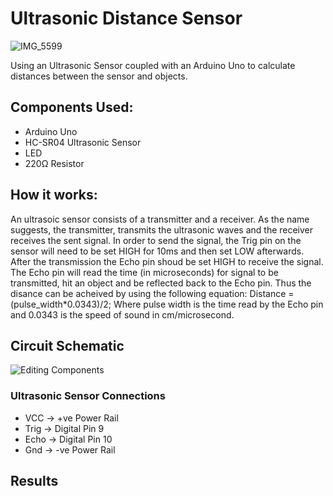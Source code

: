 # Ultrasonic Distance Sensor

![IMG_5599](https://user-images.githubusercontent.com/79267473/187081964-79d6f478-ded9-442e-8107-99b9baf56a25.jpg)

Using an Ultrasonic Sensor coupled with an Arduino Uno to calculate distances between the sensor and objects.

## Components Used: 
*  Arduino Uno 
*  HC-SR04 Ultrasonic Sensor 
*  LED 
*  220Ω Resistor 

## How it works:

An ultrasoic sensor consists of a transmitter and a receiver. As the name suggests, the transmitter, transmits the ultrasonic waves and the receiver receives the sent signal. 
In order to send the signal, the Trig pin on the sensor will need to be set HIGH for 10ms and then set LOW afterwards. After the transmission the Echo pin shoud be set HIGH to receive the signal. 
The Echo pin will read the time (in microseconds) for signal to be transmitted, hit an object and be reflected back to the Echo pin. 
Thus the disance can be acheived by using the following equation: Distance = (pulse_width*0.0343)/2; Where pulse width is the time read by the Echo pin and 0.0343 is the speed of sound in cm/microsecond. 

## Circuit Schematic 

![Editing Components](https://user-images.githubusercontent.com/79267473/187082712-2dc30664-6c68-4b35-95c6-359384e421ed.png)

### Ultrasonic Sensor Connections 
* VCC -> +ve Power Rail 
* Trig -> Digital Pin 9
* Echo -> Digital Pin 10
* Gnd -> -ve Power Rail 

## Results 
